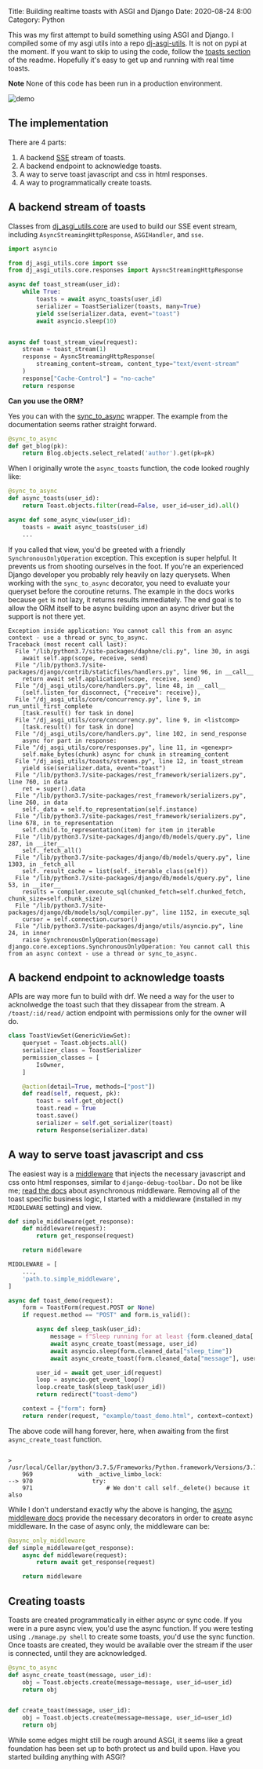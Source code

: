 Title: Building realtime toasts with ASGI and Django
Date: 2020-08-24 8:00
Category: Python

This was my first attempt to build something using ASGI and Django. I compiled some of my asgi utils into a repo [dj-asgi-utils](https://github.com/massover/dj-asgi-utils).
It is not on pypi at the moment. If you want to skip to using the code, follow the [toasts section](https://github.com/massover/dj-asgi-utils#toasts) of the readme.
Hopefully it's easy to get up and running with real time toasts.

**Note** None of this code has been run in a production environment.

![demo](./images/demo.gif)

## The implementation

There are 4 parts:

1. A backend [SSE](https://developer.mozilla.org/en-US/docs/Web/API/Server-sent_events/Using_server-sent_events) stream of toasts.
2. A backend endpoint to acknowledge toasts.
3. A way to serve toast javascript and css in html responses.
4. A way to programmatically create toasts.


## A backend stream of toasts

Classes from [dj_asgi_utils.core](https://github.com/massover/dj-asgi-utils/tree/master/dj_asgi_utils/core) are used to build our
SSE event stream, including `AsyncStreamingHttpResponse`, `ASGIHandler`, and `sse`.

```python
import asyncio

from dj_asgi_utils.core import sse
from dj_asgi_utils.core.responses import AysncStreamingHttpResponse

async def toast_stream(user_id):
    while True:
        toasts = await async_toasts(user_id)
        serializer = ToastSerializer(toasts, many=True)
        yield sse(serializer.data, event="toast")
        await asyncio.sleep(10)


async def toast_stream_view(request):
    stream = toast_stream(1)
    response = AysncStreamingHttpResponse(
        streaming_content=stream, content_type="text/event-stream"
    )
    response["Cache-Control"] = "no-cache"
    return response
```

**Can you use the ORM?**

Yes you can with the [sync_to_async](https://docs.djangoproject.com/en/3.1/topics/async/#asgiref.sync.sync_to_async) 
wrapper. The example from the documentation seems rather straight forward.

```python
@sync_to_async
def get_blog(pk):
    return Blog.objects.select_related('author').get(pk=pk)
```

When I originally wrote the `async_toasts` function, the code looked roughly like:

```python
@sync_to_async
def async_toasts(user_id):
    return Toast.objects.filter(read=False, user_id=user_id).all()

async def some_async_view(user_id):
    toasts = await async_toasts(user_id)
    ...
```

If you called that view, you'd be greeted with a friendly `SynchronousOnlyOperation` exception. This exception is super helpful. It prevents
us from shooting ourselves in the foot. If you're an experienced Django developer you probably rely heavily on lazy querysets. When working with
the `sync_to_async` decorator, you need to evaluate your queryset before the coroutine returns. The example in the docs
works because `get` is not lazy, it returns results immediately. The end goal is to allow the ORM itself to be async
building upon an async driver but the support is not there yet.

```text
Exception inside application: You cannot call this from an async context - use a thread or sync_to_async.
Traceback (most recent call last):
  File "/lib/python3.7/site-packages/daphne/cli.py", line 30, in asgi
    await self.app(scope, receive, send)
  File "/lib/python3.7/site-packages/django/contrib/staticfiles/handlers.py", line 96, in __call__
    return await self.application(scope, receive, send)
  File "/dj_asgi_utils/core/handlers.py", line 48, in __call__
    (self.listen_for_disconnect, {"receive": receive}),
  File "/dj_asgi_utils/core/concurrency.py", line 9, in run_until_first_complete
    [task.result() for task in done]
  File "/dj_asgi_utils/core/concurrency.py", line 9, in <listcomp>
    [task.result() for task in done]
  File "/dj_asgi_utils/core/handlers.py", line 102, in send_response
    async for part in response:
  File "/dj_asgi_utils/core/responses.py", line 11, in <genexpr>
    self.make_bytes(chunk) async for chunk in streaming_content
  File "/dj_asgi_utils/toasts/streams.py", line 12, in toast_stream
    yield sse(serializer.data, event="toast")
  File "/lib/python3.7/site-packages/rest_framework/serializers.py", line 760, in data
    ret = super().data
  File "/lib/python3.7/site-packages/rest_framework/serializers.py", line 260, in data
    self._data = self.to_representation(self.instance)
  File "/lib/python3.7/site-packages/rest_framework/serializers.py", line 678, in to_representation
    self.child.to_representation(item) for item in iterable
  File "/lib/python3.7/site-packages/django/db/models/query.py", line 287, in __iter__
    self._fetch_all()
  File "/lib/python3.7/site-packages/django/db/models/query.py", line 1303, in _fetch_all
    self._result_cache = list(self._iterable_class(self))
  File "/lib/python3.7/site-packages/django/db/models/query.py", line 53, in __iter__
    results = compiler.execute_sql(chunked_fetch=self.chunked_fetch, chunk_size=self.chunk_size)
  File "/lib/python3.7/site-packages/django/db/models/sql/compiler.py", line 1152, in execute_sql
    cursor = self.connection.cursor()
  File "/lib/python3.7/site-packages/django/utils/asyncio.py", line 24, in inner
    raise SynchronousOnlyOperation(message)
django.core.exceptions.SynchronousOnlyOperation: You cannot call this from an async context - use a thread or sync_to_async.
```

## A backend endpoint to acknowledge toasts

APIs are way more fun to build with drf. We need a way for the user to acknolwedge the toast such that they dissapear
from the stream. A `/toast/:id/read/` action endpoint with permissions only for the owner will do.

```python
class ToastViewSet(GenericViewSet):
    queryset = Toast.objects.all()
    serializer_class = ToastSerializer
    permission_classes = [
        IsOwner,
    ]

    @action(detail=True, methods=["post"])
    def read(self, request, pk):
        toast = self.get_object()
        toast.read = True
        toast.save()
        serializer = self.get_serializer(toast)
        return Response(serializer.data)
```

## A way to serve toast javascript and css

The easiest way is a [middleware](https://github.com/massover/dj-asgi-utils/blob/master/dj_asgi_utils/toasts/middleware.py) that
injects the necessary javascript and css onto html responses, similar to `django-debug-toolbar.` Do not be like me; 
[read the docs](https://docs.djangoproject.com/en/3.1/topics/http/middleware/#asynchronous-support) about
asynchronous middleware. Removing all of the toast specific business logic, I started with a middleware 
(installed in my `MIDDLEWARE` setting) and view.

```python
def simple_middleware(get_response):
    def middleware(request):
        return get_response(request)

    return middleware

MIDDLEWARE = [
    ...,
    'path.to.simple_middleware',
]

async def toast_demo(request):
    form = ToastForm(request.POST or None)
    if request.method == "POST" and form.is_valid():

        async def sleep_task(user_id):
            message = f"Sleep running for at least {form.cleaned_data['sleep_time']} second(s)..."
            await async_create_toast(message, user_id)
            await asyncio.sleep(form.cleaned_data["sleep_time"])
            await async_create_toast(form.cleaned_data["message"], user_id)

        user_id = await get_user_id(request)
        loop = asyncio.get_event_loop()
        loop.create_task(sleep_task(user_id))
        return redirect("toast-demo")

    context = {"form": form}
    return render(request, "example/toast_demo.html", context=context)
```

The above code will hang forever, here, when awaiting from the first `async_create_toast` function. 

```text

> /usr/local/Cellar/python/3.7.5/Frameworks/Python.framework/Versions/3.7/lib/python3.7/threading.py(970)_bootstrap_inner()
    969             with _active_limbo_lock:
--> 970                 try:
    971                     # We don't call self._delete() because it also
```

While I don't understand exactly why the above is hanging, the [async middleware docs](https://docs.djangoproject.com/en/3.1/topics/http/middleware/#asynchronous-support)
provide the necessary decorators in order to create async middleware. In the case of async only, the middleware
can be:

```python
@async_only_middleware
def simple_middleware(get_response):
    async def middleware(request):
        return await get_response(request)

    return middleware
```

## Creating toasts

Toasts are created programmatically in either async or sync code. If you were in a pure async view, you'd use the async function. 
If you were testing using `./manage.py shell` to create some toasts, you'd use the sync function. Once toasts
are created, they would be available over the stream if the user is connected, until they are acknowledged.

```python
@sync_to_async
def async_create_toast(message, user_id):
    obj = Toast.objects.create(message=message, user_id=user_id)
    return obj


def create_toast(message, user_id):
    obj = Toast.objects.create(message=message, user_id=user_id)
    return obj
```

While some edges might still be rough around ASGI, it seems like a great foundation has been set up to both protect us 
and build upon. Have you started building anything with ASGI?